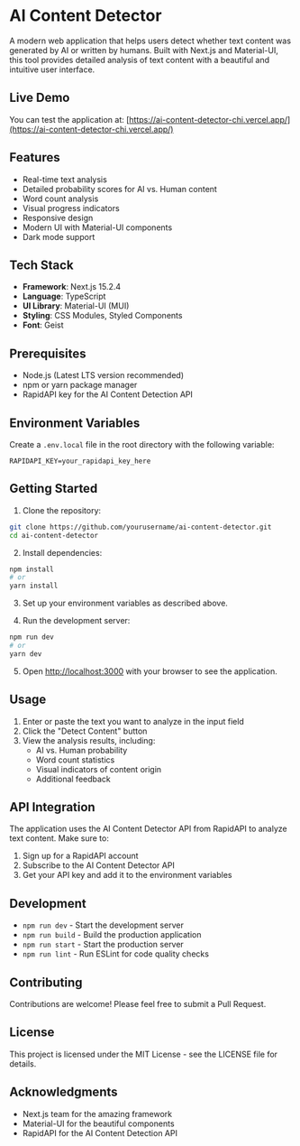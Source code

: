 # AI Content Detector

A modern web application that helps users detect whether text content was generated by AI or written by humans. Built with Next.js and Material-UI, this tool provides detailed analysis of text content with a beautiful and intuitive user interface.

## Live Demo

You can test the application at: [https://ai-content-detector-chi.vercel.app/](https://ai-content-detector-chi.vercel.app/)

## Features

- Real-time text analysis
- Detailed probability scores for AI vs. Human content
- Word count analysis
- Visual progress indicators
- Responsive design
- Modern UI with Material-UI components
- Dark mode support

## Tech Stack

- **Framework**: Next.js 15.2.4
- **Language**: TypeScript
- **UI Library**: Material-UI (MUI)
- **Styling**: CSS Modules, Styled Components
- **Font**: Geist

## Prerequisites

- Node.js (Latest LTS version recommended)
- npm or yarn package manager
- RapidAPI key for the AI Content Detection API

## Environment Variables

Create a `.env.local` file in the root directory with the following variable:

```env
RAPIDAPI_KEY=your_rapidapi_key_here
```

## Getting Started

1. Clone the repository:

```bash
git clone https://github.com/yourusername/ai-content-detector.git
cd ai-content-detector
```

2. Install dependencies:

```bash
npm install
# or
yarn install
```

3. Set up your environment variables as described above.

4. Run the development server:

```bash
npm run dev
# or
yarn dev
```

5. Open [http://localhost:3000](http://localhost:3000) with your browser to see the application.

## Usage

1. Enter or paste the text you want to analyze in the input field
2. Click the "Detect Content" button
3. View the analysis results, including:
   - AI vs. Human probability
   - Word count statistics
   - Visual indicators of content origin
   - Additional feedback

## API Integration

The application uses the AI Content Detector API from RapidAPI to analyze text content. Make sure to:

1. Sign up for a RapidAPI account
2. Subscribe to the AI Content Detector API
3. Get your API key and add it to the environment variables

## Development

- `npm run dev` - Start the development server
- `npm run build` - Build the production application
- `npm run start` - Start the production server
- `npm run lint` - Run ESLint for code quality checks

## Contributing

Contributions are welcome! Please feel free to submit a Pull Request.

## License

This project is licensed under the MIT License - see the LICENSE file for details.

## Acknowledgments

- Next.js team for the amazing framework
- Material-UI for the beautiful components
- RapidAPI for the AI Content Detection API
